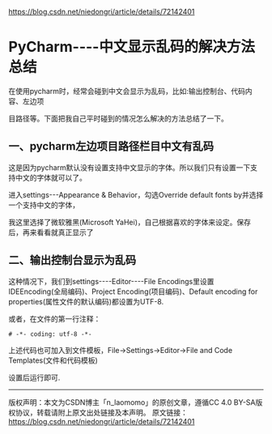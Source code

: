 https://blog.csdn.net/niedongri/article/details/72142401

# PyCharm----中文显示乱码的解决方法总结

 在使用pycharm时，经常会碰到中文会显示为乱码，比如:输出控制台、代码内容、左边项

 

目路径等。下面把我自己平时碰到的情况怎么解决的方法总结了一下。

 

 

## 一、pycharm左边项目路径栏目中文有乱码

这是因为pycharm默认没有设置支持中文显示的字体。所以我们只有设置一下支持中文的字体就可以了。

进入settings---Appearance & Behavior，勾选Override default fonts by并选择一个支持中文的字体，

我这里选择了微软雅黑(Microsoft YaHei)，自己根据喜欢的字体来设定。保存后，再来看看就真正显示了

## 二、输出控制台显示为乱码

这种情况下，我们到settings----Editor----File Encodings里设置IDEEncoding(全局编码)、Project Encoding(项目编码)、Default encoding for properties(属性文件的默认编码)都设置为UTF-8.

或者，在文件的第一行注释：

```
# -*- coding: utf-8 -*-
```

上述代码也可加入到文件模板，File->Settings->Editor->File and Code Templates(文件和代码模板)

设置后运行即可.

------------------------------------------------
版权声明：本文为CSDN博主「n_laomomo」的原创文章，遵循CC 4.0 BY-SA版权协议，转载请附上原文出处链接及本声明。
原文链接：https://blog.csdn.net/niedongri/article/details/72142401